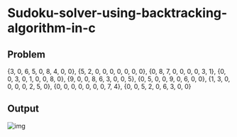 # Sudoku-solver-using-backtracking-algorithm-in-c

## Problem

 {3, 0, 6, 5, 0, 8, 4, 0, 0},
 {5, 2, 0, 0, 0, 0, 0, 0, 0},
 {0, 8, 7, 0, 0, 0, 0, 3, 1},
 {0, 0, 3, 0, 1, 0, 0, 8, 0},
 {9, 0, 0, 8, 6, 3, 0, 0, 5},
 {0, 5, 0, 0, 9, 0, 6, 0, 0},
 {1, 3, 0, 0, 0, 0, 2, 5, 0},
 {0, 0, 0, 0, 0, 0, 0, 7, 4},
 {0, 0, 5, 2, 0, 6, 3, 0, 0}

## Output
![img](https://i.imgur.com/RKaRb55.png)
